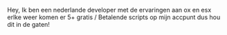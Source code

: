 Hey, Ik ben een nederlande developer met de ervaringen aan ox en esx erlke weer komen er 5+ gratis / Betalende scripts op mijn accpunt dus hou dit in de gaten!
